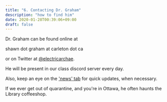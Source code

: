 ```yaml
---
title: "6. Contacting Dr. Graham"
description: "how to find him"
date: 2020-01-28T00:39:06+09:00
draft: false
---
```


Dr. Graham can be found online at

shawn dot graham at carleton dot ca

or on Twitter at [@electricarchae](http://twitter.com/electricarchaeo).

He will be present in our class discord server every day.

Also, keep an eye on the ['news' tab](https://craftingdh.netlify.com/blog/) for quick updates, when necessary.

If we ever get out of quarantine, and you're in Ottawa, he often haunts the Library coffeeshop.
